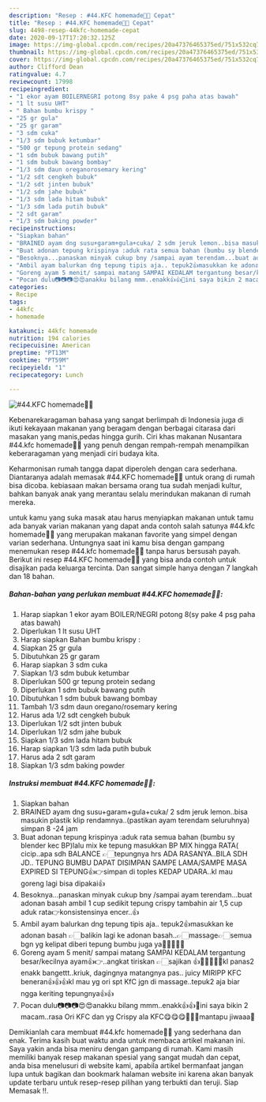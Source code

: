```yaml
---
description: "Resep : #44.KFC homemade🍗🍗 Cepat"
title: "Resep : #44.KFC homemade🍗🍗 Cepat"
slug: 4498-resep-44kfc-homemade-cepat
date: 2020-09-17T17:20:32.125Z
image: https://img-global.cpcdn.com/recipes/20a47376465375ed/751x532cq70/44kfc-homemade🍗🍗-foto-resep-utama.jpg
thumbnail: https://img-global.cpcdn.com/recipes/20a47376465375ed/751x532cq70/44kfc-homemade🍗🍗-foto-resep-utama.jpg
cover: https://img-global.cpcdn.com/recipes/20a47376465375ed/751x532cq70/44kfc-homemade🍗🍗-foto-resep-utama.jpg
author: Clifford Dean
ratingvalue: 4.7
reviewcount: 17998
recipeingredient:
- "1 ekor ayam BOILERNEGRI potong 8sy pake 4 psg paha atas bawah"
- "1 lt susu UHT"
- " Bahan bumbu krispy "
- "25 gr gula"
- "25 gr garam"
- "3 sdm cuka"
- "1/3 sdm bubuk ketumbar"
- "500 gr tepung protein sedang"
- "1 sdm bubuk bawang putih"
- "1 sdm bubuk bawang bombay"
- "1/3 sdm daun oreganorosemary kering"
- "1/2 sdt cengkeh bubuk"
- "1/2 sdt jinten bubuk"
- "1/2 sdm jahe bubuk"
- "1/3 sdm lada hitam bubuk"
- "1/3 sdm lada putih bubuk"
- "2 sdt garam"
- "1/3 sdm baking powder"
recipeinstructions:
- "Siapkan bahan"
- "BRAINED ayam dng susu+garam+gula+cuka/ 2 sdm jeruk lemon..bisa masukin plastik klip rendamnya..(pastikan ayam terendam seluruhnya) simpan 8 -24 jam"
- "Buat adonan tepung krispinya :aduk rata semua bahan (bumbu sy blender kec BP)lalu mix ke tepung masukkan BP MIX hingga RATA( cicip..apa sdh BALANCE 👉🏻tepungnya hrs ADA RASANYA..BILA SDH JD.. TEPUNG BUMBU DAPAT DISIMPAN SAMPE LAMA/SAMPE MASA EXPIRED SI TEPUNG👍👉simpan di toples KEDAP UDARA..kl mau goreng lagi bisa dipakai👍"
- "Besoknya...panaskan minyak cukup bny /sampai ayam terendam...buat adonan basah ambil 1 cup sedikit tepung crispy tambahin air 1,5 cup aduk rata👉konsistensinya encer..👍"
- "Ambil ayam balurkan dng tepung tipis aja.. tepuk2👍masukkan ke adonan basah 👉🏻balikin lagi ke adonan basah..👉🏻massage👉🏻semua bgn yg kelipat diberi tepung bumbu juga ya🥰🥰🤗😋😘"
- "Goreng ayam 5 menit/ sampai matang SAMPAI KEDALAM tergantung besar/kecilnya ayam👍👉..angkat tiriskan 👉🏻sajikan 👍🥰👩‍🍳👩‍🍳kl panas2 enakk bangettt..kriuk, dagingnya matangnya pas.. juicy MIRIPP KFC beneran👍👍👍kl mau yg ori spt KfC jgn di massage..tepuk2 aja biar ngga keriting tepungnya👍👍"
- "Pocan dulu📷📷📷😍😍anakku bilang mmm..enakk👍👍💃ini saya bikin 2 macam..rasa Ori KFC dan yg Crispy ala KFC😋😋😋🍗🍗🍗mantapu jiwaaa🤪"
categories:
- Recipe
tags:
- 44kfc
- homemade

katakunci: 44kfc homemade 
nutrition: 194 calories
recipecuisine: American
preptime: "PT13M"
cooktime: "PT59M"
recipeyield: "1"
recipecategory: Lunch

---
```



![#44.KFC homemade🍗🍗](https://img-global.cpcdn.com/recipes/20a47376465375ed/751x532cq70/44kfc-homemade🍗🍗-foto-resep-utama.jpg)

Kebenarekaragaman bahasa yang sangat berlimpah di Indonesia juga di ikuti kekayaan makanan yang beragam dengan berbagai citarasa dari masakan yang manis,pedas hingga gurih. Ciri khas makanan Nusantara #44.kfc homemade🍗🍗 yang penuh dengan rempah-rempah menampilkan keberaragaman yang menjadi ciri budaya kita.


Keharmonisan rumah tangga dapat diperoleh dengan cara sederhana. Diantaranya adalah memasak #44.KFC homemade🍗🍗 untuk orang di rumah bisa dicoba. kebiasaan makan bersama orang tua sudah menjadi kultur, bahkan banyak anak yang merantau selalu merindukan makanan di rumah mereka.



untuk kamu yang suka masak atau harus menyiapkan makanan untuk tamu ada banyak varian makanan yang dapat anda contoh salah satunya #44.kfc homemade🍗🍗 yang merupakan makanan favorite yang simpel dengan varian sederhana. Untungnya saat ini kamu bisa dengan gampang menemukan resep #44.kfc homemade🍗🍗 tanpa harus bersusah payah.
Berikut ini resep #44.KFC homemade🍗🍗 yang bisa anda contoh untuk disajikan pada keluarga tercinta. Dan sangat simple hanya dengan 7 langkah dan 18 bahan.


<!--inarticleads1-->

##### Bahan-bahan yang perlukan membuat #44.KFC homemade🍗🍗:

1. Harap siapkan 1 ekor ayam BOILER/NEGRI potong 8(sy pake 4 psg paha atas bawah)
1. Diperlukan 1 lt susu UHT
1. Harap siapkan  Bahan bumbu krispy :
1. Siapkan 25 gr gula
1. Dibutuhkan 25 gr garam
1. Harap siapkan 3 sdm cuka
1. Siapkan 1/3 sdm bubuk ketumbar
1. Diperlukan 500 gr tepung protein sedang
1. Diperlukan 1 sdm bubuk bawang putih
1. Dibutuhkan 1 sdm bubuk bawang bombay
1. Tambah 1/3 sdm daun oregano/rosemary kering
1. Harus ada 1/2 sdt cengkeh bubuk
1. Diperlukan 1/2 sdt jinten bubuk
1. Diperlukan 1/2 sdm jahe bubuk
1. Siapkan 1/3 sdm lada hitam bubuk
1. Harap siapkan 1/3 sdm lada putih bubuk
1. Harus ada 2 sdt garam
1. Siapkan 1/3 sdm baking powder




<!--inarticleads2-->

##### Instruksi membuat  #44.KFC homemade🍗🍗:

1. Siapkan bahan
1. BRAINED ayam dng susu+garam+gula+cuka/ 2 sdm jeruk lemon..bisa masukin plastik klip rendamnya..(pastikan ayam terendam seluruhnya) simpan 8 -24 jam
1. Buat adonan tepung krispinya :aduk rata semua bahan (bumbu sy blender kec BP)lalu mix ke tepung masukkan BP MIX hingga RATA( cicip..apa sdh BALANCE 👉🏻tepungnya hrs ADA RASANYA..BILA SDH JD.. TEPUNG BUMBU DAPAT DISIMPAN SAMPE LAMA/SAMPE MASA EXPIRED SI TEPUNG👍👉simpan di toples KEDAP UDARA..kl mau goreng lagi bisa dipakai👍
1. Besoknya...panaskan minyak cukup bny /sampai ayam terendam...buat adonan basah ambil 1 cup sedikit tepung crispy tambahin air 1,5 cup aduk rata👉konsistensinya encer..👍
1. Ambil ayam balurkan dng tepung tipis aja.. tepuk2👍masukkan ke adonan basah 👉🏻balikin lagi ke adonan basah..👉🏻massage👉🏻semua bgn yg kelipat diberi tepung bumbu juga ya🥰🥰🤗😋😘
1. Goreng ayam 5 menit/ sampai matang SAMPAI KEDALAM tergantung besar/kecilnya ayam👍👉..angkat tiriskan 👉🏻sajikan 👍🥰👩‍🍳👩‍🍳kl panas2 enakk bangettt..kriuk, dagingnya matangnya pas.. juicy MIRIPP KFC beneran👍👍👍kl mau yg ori spt KfC jgn di massage..tepuk2 aja biar ngga keriting tepungnya👍👍
1. Pocan dulu📷📷📷😍😍anakku bilang mmm..enakk👍👍💃ini saya bikin 2 macam..rasa Ori KFC dan yg Crispy ala KFC😋😋😋🍗🍗🍗mantapu jiwaaa🤪




Demikianlah cara membuat #44.kfc homemade🍗🍗 yang sederhana dan enak. Terima kasih buat waktu anda untuk membaca artikel makanan ini. Saya yakin anda bisa meniru dengan gampang di rumah. Kami masih memiliki banyak resep makanan spesial yang sangat mudah dan cepat, anda bisa menelusuri di website kami, apabila artikel bermanfaat jangan lupa untuk bagikan dan bookmark halaman website ini karena akan banyak update terbaru untuk resep-resep pilihan yang terbukti dan teruji. Siap Memasak !!. 
